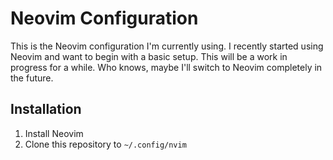 # Neovim Configuration
This is the Neovim configuration I'm currently using. I recently started using Neovim and want to begin with a basic setup. This will be a work in progress for a while. Who knows, maybe I'll switch to Neovim completely in the future.

## Installation
1. Install Neovim
1. Clone this repository to `~/.config/nvim`